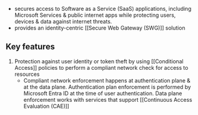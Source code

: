 - secures access to Software as a Service (SaaS) applications, including Microsoft Services & public internet apps while protecting users, devices & data against internet threats.
- provides an identity-centric [[Secure Web Gateway (SWG)]] solution
## Key features
1. Protection against user identity or token theft by using [[Conditional Access]] policies to perform a compliant network check for access to resources
	- Compliant network enforcement happens at authentication plane & at the data plane. Authentication plan enforcement is performed by Microsoft Entra ID at the time of user authentication. Data plane enforcement works with services that support [[Continuous Access Evaluation (CAE)]]